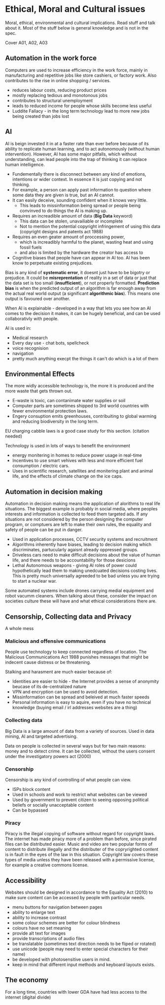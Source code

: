 # Ethical, Moral and Cultural issues
Moral, ethical, environmental and cultural implications. Read stuff and talk about it. Most of the stuff below is general knowledge and is not in the spec.

Cover A01, A02, A03

## Automation in the work force
Computers are used to increase efficiency in the work force, mainly in manufacturing and repetitive jobs like store cashiers, or factory work. Also contributes to the rise in online shopping / services.
- reduces labour costs, reducing product prices
- mostly replacing tedious and monotonous jobs
- contributes to structural unemployment
- leads to reduced income for people whose skills become less useful
- Luddite Fallacy - in the long term technology lead to more new jobs being created than jobs lost

## AI
AI is beign invested it in at a faster rate than ever before because of its ability to replicate human learning, and to act autonomously (without human intervention). However, AI has some major pitfalls, which without understanding, can lead people into the trap of thinking it can replace human intelligence.
- Fundementally there is disconnect between any kind of emotions, intentions or wider context. In essence it is just copying and not thinking.
- For example, a person can apply past information to question where some data they are given is true, but an AI cannot.
- It can easily deceive, sounding confident when it knows very little.
  - This leads to missinformation being spread or people being convinved to do things the AI is making up.
- Requires an increadible amount of data (**Big Data** keyword)
  - This data can be stolen, unavailiable or incomplete
  - Not to mention the potential copyright infringement of using this data (copyright designs and patents act 1988)
- Requires an even geater amount of proccessing power,
  - which is increadibly harmful to the planet, wasting heat and using fossil fuels
  - and also is limited by the hardware the creator has access to
- Cognitive biases that people have can appear in AI too. AI has been know to perpetuate existing prejudices.

Bias is any kind of **systematic error**, it doesnt just have to be bigotry or prejudice. It could be **misreprentation** of reality in a set of data or just that the data set is too small (**insufficient**), or not properly formatted. **Prediction bias** is when the predicted output of an algorithm is far enough away from the actual real world output (a significant **algorithmic bias**). This means one output is favoured over another.

When AI is explainable - developed in a way that lets you see how an AI comes to the decision it makes, it can be hugely beneficial, and can be used collaborativly with people.

AI is used in:
  - Medical research
  - Every day use - chat bots, spellcheck
  - voice recognision
  - navigation
  - pretty much anything execpt the things it can't do which is a lot of them

## Environmental Effects
The more widly accessible technology is, the more it is produced and the more waste that gets thrown out. 
- E-waste is toxic, can contanimate water supplies or soil
- Computer parts are sometimes shipped to 3rd world countries with fewer environmental protection laws.
- Engery consuption emits greenhouses, contribuiting to global warming and reducing biodiversity in the long term.

EU charging cabble laws is a good case study for this section. (citation needed)

Technology is used in lots of ways to benefit the environment
- energy monitering in homes to reduce power usage in real-time
- Incentives to use smart vehives with less and more efficient fuel consumption / electric cars.
- Uses in scientific research, satellites and monitering plant and animal life, and the effects of climate change on the ice caps.

## Automation in decision making
Automation in decision making means the application of alorithms to real life situations. The biggest example is probably in social media, where peoples interests and information is collected to feed them targeted ads. If any situations are not considered by the person designing the computer program, or comptuers are left to make their own rules, the equality and safety of people can be put in danger.
- Used in application processes, CCTV security systems and recruitment
- Algorithms inherently have biases, leading to decision making which discriminates, partucularly agaisnt already oppressed groups.
- Driveless cars need to make difficult decisions about the value of human life, and there needs to be accountability for those desicions
- Lethal Autonomous weapons - giving AI roles of power could hypothetically lead them to making unedcuated decisions costing lives. This is pretty much universally agreeded to be bad unless you are trying to start a nuclear war.

Some automated systems include drones carrying medial equipment and robot vacumm cleaners. When talking about these, consider the impact on societies culture these will have and what ethical considerations there are.

## Censorship, Collecting data and Privacy
A whole mess

### Malicious and offensive communications
People use technology to keep connected regardless of location. The Malicious Communications Act 1988 punishes messages that might be indecent cause distress or be threatening. 

Stalking and harasment are much easier because of:
- Identities are easier to hide - the Internet provides a sense of anonymity beucase of its de-centralized nature
- VPN and encryption can be used to avoid detection.
- Missinformation can be spread and beleived at much faster speeds
- Personal information is easy to aquire, even if you have no technical knowledge (buying email / irl addresses websites are a thing)

### Collecting data
Big Data is a large amount of data from a variety of sources. Used in data mining, AI and targeted advertising.

Data on people is collected in several ways but for two main reasons: money and to detect crime. It can be collected, without the users consent under the investigatory powers act (2000)



### Censorship
Censorship is any kind of controlling of what people can view.
- ISPs block content
- Used in schools and work to restrict what websites can be viewed
- Used by government to prevent citizen to seeing opposing political beliefs or socially unacceptable content
- Can be bypassed

### Piracy
Piracy is the illegal copying of software without regard for copyright laws. The internet has made piracy more of a problem than before, since pirated files can be distributed easier. Music and video are two popular forms of content to distribute illegally and the distributer of the copryrighted content is in fault in the eyes of the law in this situation. Copyright law covers these types of media unless they have been released with a permissive license, for example a creative commons license.

## Accessibility
Websites should be designed in accordance to the Equality Act (2010) to make sure content can be accessed by people with particular needs.
- menu buttons for navigation between pages
- ability to enlarge text
- ability to increase contrast 
- some colour schemes are better for colour blindness
- colours have no set meaning
- provide alt text for images
- provide transcriptions of audio files
- be translatable (sometimes text direction needs to be fliped or rotated)
- use unicode (people may need to enter special characters for their name)
- be developed with photosensitive users in mind.
- keep in mind that different input methods and keyboard layouts exists.

## The economy 
For a long time, countries with lower GDA have had less access to the internet (digital divide)
